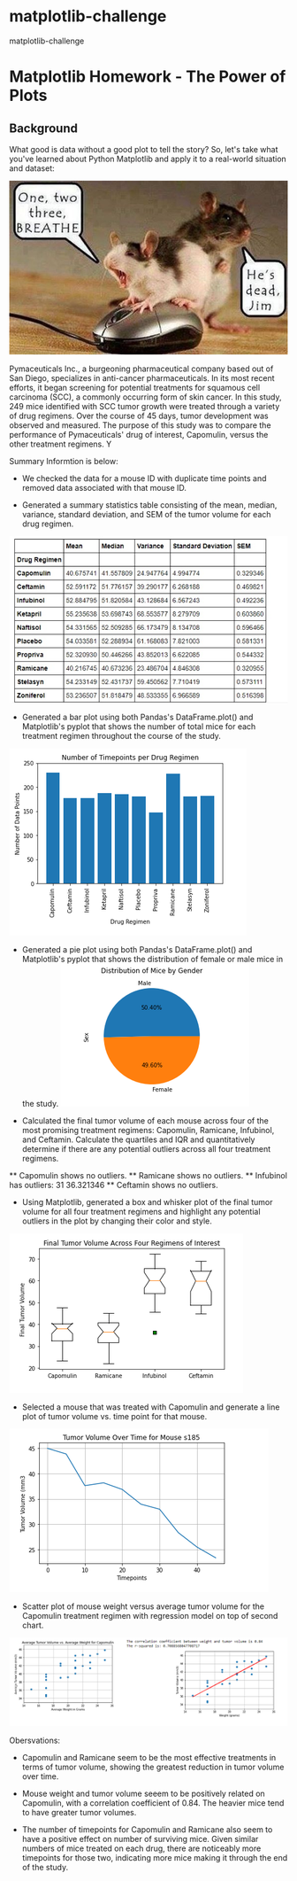 # matplotlib-challenge
matplotlib-challenge
# Matplotlib Homework - The Power of Plots

## Background
What good is data without a good plot to tell the story?
So, let's take what you've learned about Python Matplotlib and apply it to a real-world situation and dataset:

![Mouse Image](https://github.com/Auburn9698/matplotlib-challenge/blob/main/data/Mice%20CPR.jpg)

 Pymaceuticals Inc., a burgeoning pharmaceutical company based out of San Diego, specializes in anti-cancer pharmaceuticals. In its most recent efforts, it began screening for potential treatments for squamous cell carcinoma (SCC), a commonly occurring form of skin cancer.
In this study, 249 mice identified with SCC tumor growth were treated through a variety of drug regimens. Over the course of 45 days, tumor development was observed and measured. The purpose of this study was to compare the performance of Pymaceuticals' drug of interest, Capomulin, versus the other treatment regimens. Y

Summary Informtion is below:

* We checked the data for a mouse ID with duplicate time points and removed data associated with that mouse ID.


* Generated a summary statistics table consisting of the mean, median, variance, standard deviation, and SEM of the tumor volume for each drug regimen.

![Summary Image](https://github.com/Auburn9698/matplotlib-challenge/blob/main/Images/Summary.jpg)


* Generated a bar plot using both Pandas's DataFrame.plot() and Matplotlib's pyplot that shows  the number of total mice for each treatment regimen throughout the course of the study.

![Timepoint Image](https://github.com/Auburn9698/matplotlib-challenge/blob/main/Images/Timepoints.png)


* Generated a pie plot using both Pandas's DataFrame.plot() and Matplotlib's pyplot that shows the distribution of female or male mice in the study.
![Gender Image](https://github.com/Auburn9698/matplotlib-challenge/blob/main/Images/Gender.png)



* Calculated the final tumor volume of each mouse across four of the most promising treatment regimens: Capomulin, Ramicane, Infubinol, and Ceftamin. Calculate the quartiles and IQR and quantitatively determine if there are any potential outliers across all four treatment regimens.

 ** Capomulin shows no outliers.
 **  Ramicane shows no outliers.
 **  Infubinol has outliers: 31    36.321346
 ** Ceftamin shows no outliers.

* Using Matplotlib, generated a box and whisker plot of the final tumor volume for all four treatment regimens and highlight any potential outliers in the plot by changing their color and style.

![Boxplots image](https://github.com/Auburn9698/matplotlib-challenge/blob/main/Images/Boxplots.png)


* Selected a mouse that was treated with Capomulin and generate a line plot of tumor volume vs. time point for that mouse.

![Mouse 185 Image](https://github.com/Auburn9698/matplotlib-challenge/blob/main/Images/Mouse185.png)


* Scatter plot of mouse weight versus average tumor volume for the Capomulin treatment regimen with regression model on top of second chart.

![Scatter plots](https://github.com/Auburn9698/matplotlib-challenge/blob/main/Images/Charts.png)

Obersvations:
* Capomulin and Ramicane seem to be the most effective treatments in terms of tumor volume, showing the greatest reduction in tumor volume over time.

* Mouse weight and tumor volume seeem to be positively related on Capomulin, with a correlation coefficient of 0.84. The heavier mice tend to have greater tumor volumes.

* The number of timepoints for Capomulin and Ramicane also seem to have a positive effect on number of surviving mice. Given similar numbers of mice treated on each drug, there are noticeably more timepoints for those two, indicating more mice making it through the end of the study.
